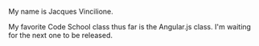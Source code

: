My name is Jacques Vincilione.

My favorite Code School class thus far is the Angular.js class. I'm waiting for the next one to be released.
